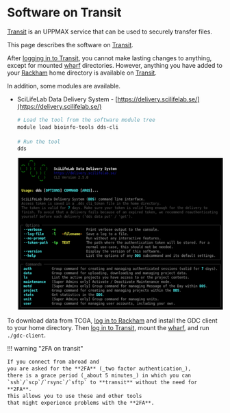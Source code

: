 # Software on Transit

[Transit](../cluster_guides/transit.md)
is an UPPMAX service that can be used to securely transfer files.

This page describes the software on [Transit](../cluster_guides/transit.md).

After [logging in to Transit](../cluster_guides/login_transit.md),
you cannot make lasting changes to anything,
except for mounted [wharf](../cluster_guides/wharf.md) directories.
However, anything you have added to your [Rackham](../cluster_guides/rackham.md) home directory
is available on [Transit](../cluster_guides/transit.md).

In addition, some modules are available.

* SciLifeLab Data Delivery System - [https://delivery.scilifelab.se/](https://delivery.scilifelab.se/)

    ```bash
    # Load the tool from the software module tree
    module load bioinfo-tools dds-cli

    # Run the tool
    dds
    ```

  ![dds-cli](../img/dds-cli.png)

To download data from TCGA,
[log in to Rackham](../getting_started/login_rackham.md)
and install the GDC client to your home directory.
Then [log in to Transit](../cluster_guides/login_transit.md),
mount the [wharf](../cluster_guides/wharf.md),
and run `./gdc-client`.

!!! warning "2FA on transit"

    If you connect from abroad and
    you are asked for the **2FA** (_two factor authentication_),
    there is a grace period (_about 5 minutes_) in which you can
    `ssh`/`scp`/`rsync`/`sftp` to **transit** without the need for **2FA**.
    This allows you to use these and other tools
    that might experience problems with the **2FA**.
